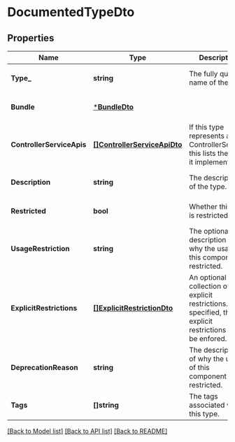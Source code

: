# DocumentedTypeDto

## Properties
Name | Type | Description | Notes
------------ | ------------- | ------------- | -------------
**Type_** | **string** | The fully qualified name of the type. | [optional] [default to null]
**Bundle** | [***BundleDto**](BundleDTO.md) |  | [optional] [default to null]
**ControllerServiceApis** | [**[]ControllerServiceApiDto**](ControllerServiceApiDTO.md) | If this type represents a ControllerService, this lists the APIs it implements. | [optional] [default to null]
**Description** | **string** | The description of the type. | [optional] [default to null]
**Restricted** | **bool** | Whether this type is restricted. | [optional] [default to null]
**UsageRestriction** | **string** | The optional description of why the usage of this component is restricted. | [optional] [default to null]
**ExplicitRestrictions** | [**[]ExplicitRestrictionDto**](ExplicitRestrictionDTO.md) | An optional collection of explicit restrictions. If specified, these explicit restrictions will be enfored. | [optional] [default to null]
**DeprecationReason** | **string** | The description of why the usage of this component is restricted. | [optional] [default to null]
**Tags** | **[]string** | The tags associated with this type. | [optional] [default to null]

[[Back to Model list]](../README.md#documentation-for-models) [[Back to API list]](../README.md#documentation-for-api-endpoints) [[Back to README]](../README.md)

